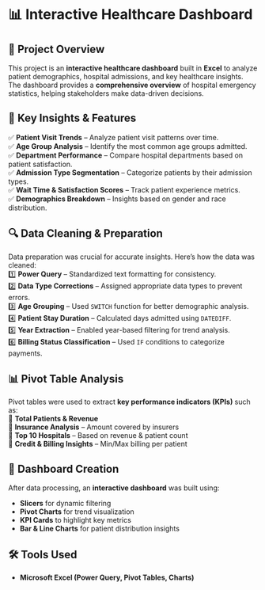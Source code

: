 # 📊 Interactive Healthcare Dashboard  

## 🚀 Project Overview  
This project is an **interactive healthcare dashboard** built in **Excel** to analyze patient demographics, hospital admissions, and key healthcare insights. The dashboard provides a **comprehensive overview** of hospital emergency statistics, helping stakeholders make data-driven decisions.  

## 📌 Key Insights & Features  
✅ **Patient Visit Trends** – Analyze patient visit patterns over time.  
✅ **Age Group Analysis** – Identify the most common age groups admitted.  
✅ **Department Performance** – Compare hospital departments based on patient satisfaction.  
✅ **Admission Type Segmentation** – Categorize patients by their admission types.  
✅ **Wait Time & Satisfaction Scores** – Track patient experience metrics.  
✅ **Demographics Breakdown** – Insights based on gender and race distribution.  

## 🔍 Data Cleaning & Preparation  
Data preparation was crucial for accurate insights. Here’s how the data was cleaned:  
1️⃣ **Power Query** – Standardized text formatting for consistency.  
2️⃣ **Data Type Corrections** – Assigned appropriate data types to prevent errors.  
3️⃣ **Age Grouping** – Used `SWITCH` function for better demographic analysis.  
4️⃣ **Patient Stay Duration** – Calculated days admitted using `DATEDIFF`.  
5️⃣ **Year Extraction** – Enabled year-based filtering for trend analysis.  
6️⃣ **Billing Status Classification** – Used `IF` conditions to categorize payments.  

## 📊 Pivot Table Analysis  
Pivot tables were used to extract **key performance indicators (KPIs)** such as:  
🔹 **Total Patients & Revenue**  
🔹 **Insurance Analysis** – Amount covered by insurers  
🔹 **Top 10 Hospitals** – Based on revenue & patient count  
🔹 **Credit & Billing Insights** – Min/Max billing per patient  

## 🎨 Dashboard Creation  
After data processing, an **interactive dashboard** was built using:  
- **Slicers** for dynamic filtering  
- **Pivot Charts** for trend visualization  
- **KPI Cards** to highlight key metrics  
- **Bar & Line Charts** for patient distribution insights  

## 🛠 Tools Used  
- **Microsoft Excel (Power Query, Pivot Tables, Charts)**  

